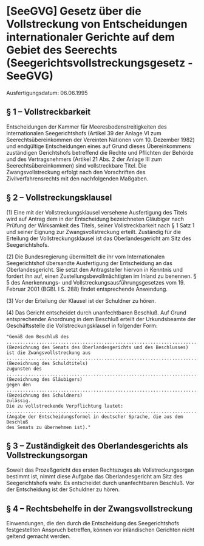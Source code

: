 # [SeeGVG] Gesetz über die Vollstreckung von Entscheidungen internationaler Gerichte auf dem Gebiet des Seerechts  (Seegerichtsvollstreckungsgesetz - SeeGVG)

Ausfertigungsdatum: 06.06.1995

 

## § 1 – Vollstreckbarkeit

Entscheidungen der Kammer für Meeresbodenstreitigkeiten des Internationalen Seegerichtshofs (Artikel 39 der Anlage VI zum Seerechtsübereinkommen der Vereinten Nationen vom 10. Dezember 1982) und endgültige Entscheidungen eines auf Grund dieses Übereinkommens zuständigen Gerichtshofs betreffend die Rechte und Pflichten der Behörde und des Vertragsnehmers (Artikel 21 Abs. 2 der Anlage III zum Seerechtsübereinkommen) sind vollstreckbare Titel. Die Zwangsvollstreckung erfolgt nach den Vorschriften des Zivilverfahrensrechts mit den nachfolgenden Maßgaben.


## § 2 – Vollstreckungsklausel

(1) Eine mit der Vollstreckungsklausel versehene Ausfertigung des Titels wird auf Antrag dem in der Entscheidung bezeichneten Gläubiger nach Prüfung der Wirksamkeit des Titels, seiner Vollstreckbarkeit nach § 1 Satz 1 und seiner Eignung zur Zwangsvollstreckung erteilt. Zuständig für die Erteilung der Vollstreckungsklausel ist das Oberlandesgericht am Sitz des Seegerichtshofs.

(2) Die Bundesregierung übermittelt die ihr vom Internationalen Seegerichtshof übersandte Ausfertigung der Entscheidung an das Oberlandesgericht. Sie setzt den Antragsteller hiervon in Kenntnis und fordert ihn auf, einen Zustellungsbevollmächtigten im Inland zu benennen. § 5 des Anerkennungs- und Vollstreckungsausführungsgesetzes vom 19. Februar 2001 (BGBl. I S. 288) findet entsprechende Anwendung.

(3) Vor der Erteilung der Klausel ist der Schuldner zu hören.

(4) Das Gericht entscheidet durch unanfechtbaren Beschluß. Auf Grund entsprechender Anordnung in dem Beschluß erteilt der Urkundsbeamte der Geschäftsstelle die Vollstreckungsklausel in folgender Form:  

    "Gemäß dem Beschluß des
    .............................................................................
    (Bezeichnung des Senats des Oberlandesgerichts und des Beschlusses)
    ist die Zwangsvollstreckung aus
    .............................................................................
    (Bezeichnung des Schuldtitels)
    zugunsten des
    .............................................................................
    (Bezeichnung des Gläubigers)
    gegen den
    .............................................................................
    (Bezeichnung des Schuldners)
    zulässig.
    Die zu vollstreckende Verpflichtung lautet:
    .............................................................................
    (Angabe der Entscheidungsformel in deutscher Sprache, die aus dem Beschluß
    des Senats zu übernehmen ist)." 


## § 3 – Zuständigkeit des Oberlandesgerichts als Vollstreckungsorgan

Soweit das Prozeßgericht des ersten Rechtszuges als Vollstreckungsorgan bestimmt ist, nimmt diese Aufgabe das Oberlandesgericht am Sitz des Seegerichtshofs wahr. Es entscheidet durch unanfechtbaren Beschluß. Vor der Entscheidung ist der Schuldner zu hören.


## § 4 – Rechtsbehelfe in der Zwangsvollstreckung

Einwendungen, die den durch die Entscheidung des Seegerichtshofs festgestellten Anspruch betreffen, können vor inländischen Gerichten nicht geltend gemacht werden.

